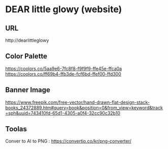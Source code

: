 # DEAR little glowy (website)

## URL
http://dearlittleglowy

## Color Palette
https://coolors.co/5aa9e6-7fc8f8-f9f9f9-ffe45e-ffca0a <br />
https://coolors.co/ff69b4-ffb3de-fcf6bd-ffef00-ffd300

## Banner Image
https://www.freepik.com/free-vector/hand-drawn-flat-design-stack-books_24372889.htm#query=book&position=0&from_view=keyword&track=sph&uuid=743410fd-65d1-4305-a0f4-32cc90c32b10

## Toolas
Conver to AI to PNG : https://convertio.co/kr/png-converter/
